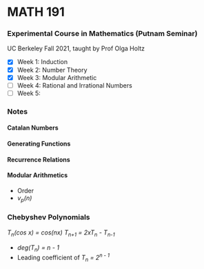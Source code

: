 # MATH 191
### Experimental Course in Mathematics (Putnam Seminar)
UC Berkeley Fall 2021, taught by Prof Olga Holtz

- [x] Week 1: Induction
- [x] Week 2: Number Theory
- [x] Week 3: Modular Arithmetic
- [ ] Week 4: Rational and Irrational Numbers
- [ ] Week 5:

### Notes

#### Catalan Numbers

#### Generating Functions

#### Recurrence Relations

#### Modular Arithmetics
- Order
- *v<sub>p</sub>(n)*

### Chebyshev Polynomials
*T<sub>n</sub>(cos x) = cos(nx)*
*T<sub>n+1</sub> = 2xT<sub>n</sub> - T<sub>n-1</sub>*
- *deg(T<sub>n</sub>) = n - 1*
- Leading coefficient of *T<sub>n</sub> = 2<sup>n - 1</sup>*
